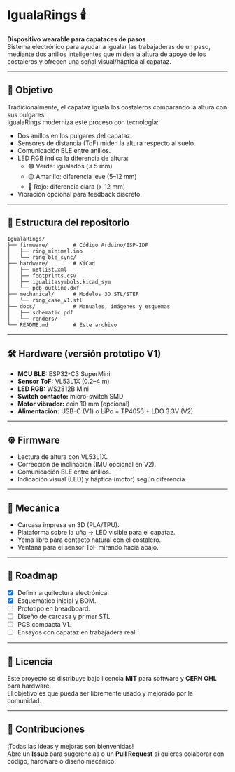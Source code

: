 # IgualaRings 🕯️

**Dispositivo wearable para capataces de pasos**  
Sistema electrónico para ayudar a igualar las trabajaderas de un paso, mediante dos anillos inteligentes que miden la altura de apoyo de los costaleros y ofrecen una señal visual/háptica al capataz.

---

## 🎯 Objetivo
Tradicionalmente, el capataz iguala los costaleros comparando la altura con sus pulgares.  
IgualaRings moderniza este proceso con tecnología:

- Dos anillos en los pulgares del capataz.
- Sensores de distancia (ToF) miden la altura respecto al suelo.
- Comunicación BLE entre anillos.
- LED RGB indica la diferencia de altura:  
  - 🟢 Verde: igualados (≤ 5 mm)  
  - 🟡 Amarillo: diferencia leve (5–12 mm)  
  - 🔴 Rojo: diferencia clara (> 12 mm)  
- Vibración opcional para feedback discreto.  

---

## 📂 Estructura del repositorio

```
IgualaRings/
├── firmware/        # Código Arduino/ESP-IDF
│   ├── ring_minimal.ino
│   └── ring_ble_sync/
├── hardware/        # KiCad
│   ├── netlist.xml
│   ├── footprints.csv
│   ├── igualitasymbols.kicad_sym
│   └── pcb_outline.dxf
├── mechanical/      # Modelos 3D STL/STEP
│   └── ring_case_v1.stl
├── docs/            # Manuales, imágenes y esquemas
│   ├── schematic.pdf
│   └── renders/
└── README.md        # Este archivo
```

---

## 🛠️ Hardware (versión prototipo V1)
- **MCU BLE:** ESP32-C3 SuperMini  
- **Sensor ToF:** VL53L1X (0.2–4 m)  
- **LED RGB:** WS2812B Mini  
- **Switch contacto:** micro-switch SMD  
- **Motor vibrador:** coin 10 mm (opcional)  
- **Alimentación:** USB-C (V1) o LiPo + TP4056 + LDO 3.3V (V2)  

---

## ⚙️ Firmware
- Lectura de altura con VL53L1X.
- Corrección de inclinación (IMU opcional en V2).
- Comunicación BLE entre anillos.
- Indicación visual (LED) y háptica (motor) según diferencia.

---

## 📐 Mecánica
- Carcasa impresa en 3D (PLA/TPU).
- Plataforma sobre la uña → LED visible para el capataz.
- Yema libre para contacto natural con el costalero.
- Ventana para el sensor ToF mirando hacia abajo.

---

## 🚀 Roadmap
- [x] Definir arquitectura electrónica.  
- [x] Esquemático inicial y BOM.  
- [ ] Prototipo en breadboard.  
- [ ] Diseño de carcasa y primer STL.  
- [ ] PCB compacta V1.  
- [ ] Ensayos con capataz en trabajadera real.  

---

## 📜 Licencia
Este proyecto se distribuye bajo licencia **MIT** para software y **CERN OHL** para hardware.  
El objetivo es que pueda ser libremente usado y mejorado por la comunidad.

---

## 🤝 Contribuciones
¡Todas las ideas y mejoras son bienvenidas!  
Abre un **Issue** para sugerencias o un **Pull Request** si quieres colaborar con código, hardware o diseño mecánico.
